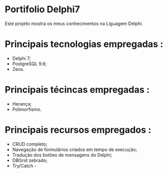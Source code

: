 # Portifolio Delphi7
Este projeto mostra os meus conhecimentos na Liguagem Delphi.
# Principais tecnologias empregadas :
   - Delphi 7;
   - PostgreSQL 9.6;
   - Zeos.  
# Principais técincas empregadas :
  - Herança;
  - Polimorfismo.
# Principais recursos empregados :
- CRUD completo;
- Navegação de formulários criados em tempo de execução;
- Tradução dos botões de mensagens do Delphi;
- DBGrid zebrado;
- Try/Catch - 
